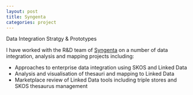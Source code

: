 ```yaml
---
layout: post
title: Syngenta
categories: project
---
```

Data Integration Stratgy & Prototypes

I have worked with the R&D team of [Syngenta](http://www.syngenta.com/) on a number of data integration, analysis and mapping projects including:

* Approaches to enterprise data integration using SKOS and Linked Data
* Analysis and visualisation of thesauri and mapping to Linked Data
* Marketplace review of Linked Data tools including triple stores and SKOS thesaurus management
